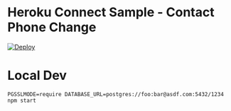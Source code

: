 # Heroku Connect Sample - Contact Phone Change

[![Deploy](https://www.herokucdn.com/deploy/button.png)](https://heroku.com/deploy?template=https://github.com/jamesward/heroku-connect-phone-change)

# Local Dev

    PGSSLMODE=require DATABASE_URL=postgres://foo:bar@asdf.com:5432/1234 npm start
